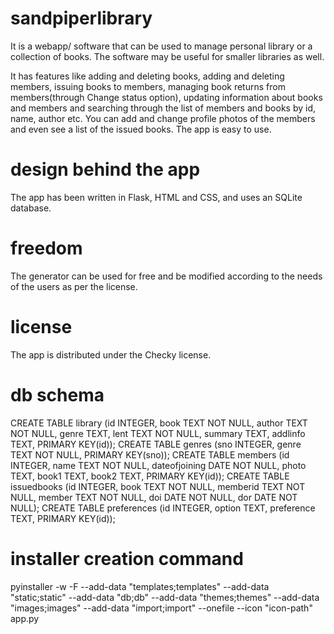 # sandpiperlibrary
It is a webapp/ software that can be used to manage personal library or a collection of books. The software may be useful for smaller libraries as well.

It has features like adding and deleting books, adding and deleting members, issuing books to members, managing book returns from members(through Change status option), updating information about books and members and searching through the list of members and books by id, name, author etc.
You can add and change profile photos of the members and even see a list of the issued books. The app is easy to use.

# design behind the app
The app has been written in Flask, HTML and CSS, and uses an SQLite database.

# freedom
The generator can be used for free and be modified according to the needs of the users as per the license.

# license
The app is distributed under the Checky license.

# db schema
CREATE TABLE library (id INTEGER, book TEXT NOT NULL, author TEXT NOT NULL, genre TEXT, lent TEXT NOT NULL, summary TEXT, addlinfo TEXT, PRIMARY KEY(id));
CREATE TABLE genres (sno INTEGER, genre TEXT NOT NULL, PRIMARY KEY(sno));
CREATE TABLE members (id INTEGER, name TEXT NOT NULL, dateofjoining DATE NOT NULL, photo TEXT, book1 TEXT, book2 TEXT, PRIMARY KEY(id));
CREATE TABLE issuedbooks (id INTEGER, book TEXT NOT NULL, memberid TEXT NOT NULL, member TEXT NOT NULL, doi DATE NOT NULL, dor DATE NOT NULL);
CREATE TABLE preferences (id INTEGER, option TEXT, preference TEXT, PRIMARY KEY(id));

# installer creation command
pyinstaller -w -F --add-data "templates;templates" --add-data "static;static" --add-data "db;db" --add-data "themes;themes" --add-data "images;images" --add-data "import;import" --onefile --icon "icon-path" app.py
